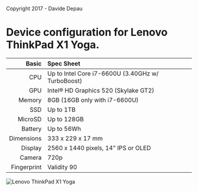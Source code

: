 Copyright 2017 - Davide Depau

Device configuration for Lenovo ThinkPad X1 Yoga.
=================================================

Basic   | Spec Sheet
-------:|:-------------------------
CPU     | Up to Intel Core i7-6600U (3.40GHz w/ TurboBoost)
GPU     | Intel® HD Graphics 520 (Skylake GT2)
Memory  | 8GB (16GB only with i7-6600U)
SSD	    | Up to 1TB
MicroSD | Up to 128GB
Battery | Up to 56Wh
Dimensions | 333 x 229 x 17 mm
Display | 2560 x 1440 pixels, 14" IPS or OLED
Camera  | 720p
Fingerprint | Validity 90

![Lenovo ThinkPad X1 Yoga](http://www3.lenovo.com/gb/en/we-lenovo-x1-yoga-feature-1.png "Lenovo ThinkPad X1 Yoga")
